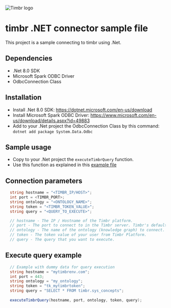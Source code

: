 ![Timbr logo](https://timbr.ai/wp-content/uploads/2023/06/timbr-ai-l-5-226x60-1.png)

# timbr .NET connector sample file
  This project is a sample connecting to timbr using .Net.

## Dependencies
  - .Net 8.0 SDK
  - Microsoft Spark ODBC Driver
  - OdbcConnection Class

## Installation
  - Install .Net 8.0 SDK: https://dotnet.microsoft.com/en-us/download
  - Install Microsoft Spark ODBC Driver: https://www.microsoft.com/en-us/download/details.aspx?id=49883
  - Add to your .Net project the OdbcConnection Class by this command: ```dotnet add package System.Data.Odbc```

## Sample usage
  - Copy to your .Net project the ```executeTimbrQuery``` function.
  - Use this function as explained in this [example file](timbr-odbc-sample.cs)

## Connection parameters
  ```c#
    string hostname = "<TIMBR_IP/HOST>";
    int port = <TIMBR_PORT>;
    string ontology = "<ONTOLOGY_NAME>";
    string token = "<TIMBR_TOKEN_VALUE>";
    string query = "<QUERY_TO_EXECUTE>";
  
    // hostname - The IP / Hostname of the Timbr platform.
    // port - The port to connect to in the Timbr server. Timbr's default port for HTTPS connection is 443 and for HTTP connection is 11000.
    // ontology - The name of the ontology (knowledge graph) to connect.
    // token - The token value of your user from Timbr Platform.
    // query - The query that you want to execute.
  ```
## Execute query example
  ```c#
    // Example with dummy data for query execution
    string hostname = "mytimbrenv.com";
    int port = 443;
    string ontology = "my_ontology";
    string token = "tk_mytimbrtoken";
    string query = "SELECT * FROM timbr.sys_concepts";
    
    executeTimbrQuery(hostname, port, ontology, token, query);
  ```